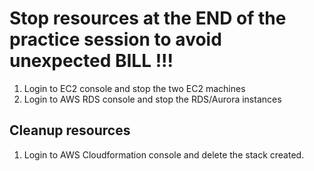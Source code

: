 # Stop resources at the END of the practice session to avoid unexpected BILL !!!
1. Login to EC2 console and stop the two EC2 machines
2. Login to AWS RDS console and stop the RDS/Aurora instances


## Cleanup resources
1. Login to AWS Cloudformation console and delete the stack created.
